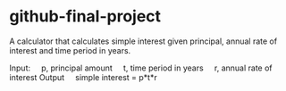 # github-final-project

A calculator that calculates simple interest given principal, annual rate of interest and time period in years.

Input:
&nbsp;&nbsp;&nbsp;&nbsp;p, principal amount
&nbsp;&nbsp;&nbsp;&nbsp;t, time period in years
&nbsp;&nbsp;&nbsp;&nbsp;r, annual rate of interest
Output 
&nbsp;&nbsp;&nbsp;&nbsp;simple interest = p\*t\*r
